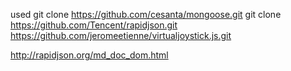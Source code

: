used
git clone https://github.com/cesanta/mongoose.git
git clone https://github.com/Tencent/rapidjson.git
https://github.com/jeromeetienne/virtualjoystick.js.git

http://rapidjson.org/md_doc_dom.html